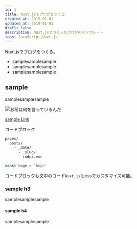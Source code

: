 ```yaml
---
id: 1
title: Nuxt.jsでブログをつくる
created_at: 2019-01-01
updated_at: 2019-01-01
draft: false
description: Nuxt.jsでつくったブログのテンプレート
tags: JavaScript,Nuxt.js
---
```


Nuxt.jsでブログをつくる。

* samplesamplesample
* samplesamplesample
* samplesamplesample

## sample
samplesamplesample

![お前は何を言っているんだ](/img/naniwo.jpg)

[sample Link](https://blog.urawadev.com/)

コードブロック
```bash
pages/
  posts/
    - _date/
      - _slug/
        index.vue
```

```javascript
const hoge = 'hoge'
```

コードブロックも文中のコード```Nuxt.js```もcssでカスタマイズ可能。


### sample h3
samplesamplesample


#### sample h4
samplesamplesample
